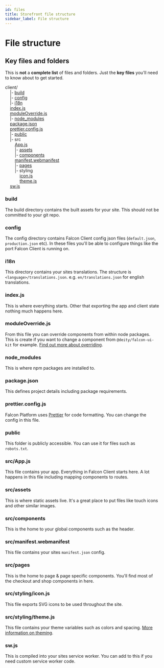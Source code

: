 ```yaml
---
id: files
title: Storefront file structure
sidebar_label: File structure
---
```


# File structure

## Key files and folders

This is **not** a **complete list** of files and folders. Just the **key files** you'll need to know about to get started.

<div class="codeBlock">
client/<br />
    |- <a href="#build">build</a><br />
    |- <a href="#config">config</a><br />
    |- <a href="#i18n">i18n</a><br />
    <a href="#indexjs">index.js</a><br />
    <a href="#moduleOverridejs">moduleOverride.js</a><br />
    |- <a href="#node_modules">node_modules</a><br />
    <a href="#packagejson">package.json</a><br />
    <a href="#prettierconfigjs">prettier.config.js</a><br />
    |- <a href="#public">public</a><br />
    |- src<br />
        <a href="#srcappjs">App.js</a><br />
        |- <a href="#srcassets">assets</a><br />
        |- <a href="#srccomponents">components</a><br />
        <a href="#srcmanifestwebmanifest">manifest.webmanifest</a><br />
        |- <a href="#srcpages">pages</a><br />
        |- styling<br />
            <a href="#srcstylingiconjs">icon.js</a><br />
            <a href="#srcstylingthemejs">theme.js</a><br />
    <a href="#swjs">sw.js</a>
</div>



### build
The build directory contains the built assets for your site. This should not be committed to your git repo.

### config
The config directory contains Falcon Client config json files (`default.json`, `production.json` etc). In these files you'll be able to configure things like the port Falcon Client is running on. 

### i18n
This directory contains your sites translations. The structure is `<language>/translations.json`. e.g. `en/translations.json` for english translations.

### index.js
This is where everything starts. Other that exporting the app and client state nothing much happens here.

### moduleOverride.js
From this file you can override components from within node packages. This is create if you want to change a component from `@deity/falcon-ui-kit` for example. [Find out more about overriding](/docs/storefront/overrides).

### node_modules
This is where npm packages are installed to.

### package.json
This defines project details including package requirements.

### prettier.config.js
Falcon Platform uses <a href="https://prettier.io/" target="_blank" rel="noreferrer noopener">Prettier</a> for code formatting. You can change the config in this file.

### public
This folder is publicly accessible. You can use it for files such as `robots.txt`.

### src/App.js
This file contains your app. Everything in Falcon Client starts here. A lot happens in this file including mapping components to routes.

### src/assets
This is where static assets live. It's a great place to put files like touch icons and other similar images.

### src/components
This is the home to your global components such as the header.

### src/manifest.webmanifest
This file contains your sites `manifest.json` config.

### src/pages
This is the home to page & page specific components. You'll find most of the checkout and shop components in here.

### src/styling/icon.js
This file exports SVG icons to be used throughout the site. 

### src/styling/theme.js
This file contains your theme variables such as colors and spacing. [More information on theming](/docs/storefront/theming/overview). 

### sw.js
This is compiled into your sites service worker. You can add to this if you need custom service worker code.
